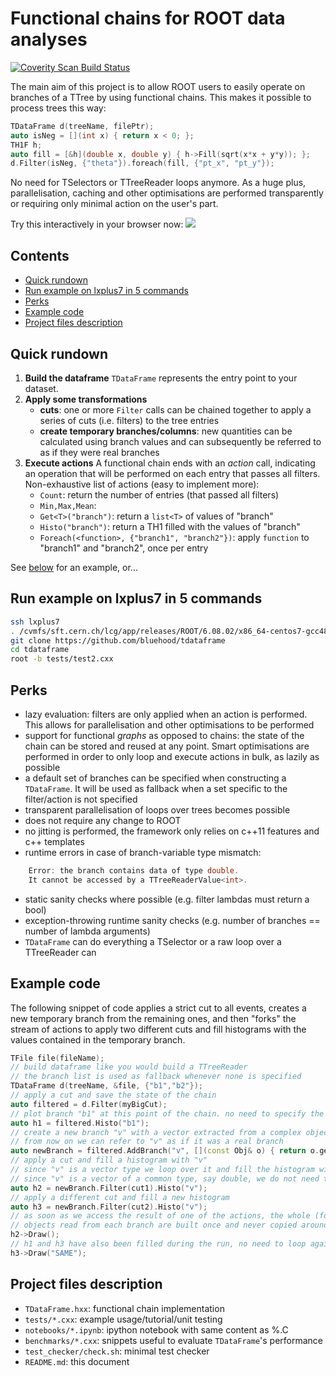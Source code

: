 # Functional chains for ROOT data analyses
<a href="https://scan.coverity.com/projects/bluehood-tdataframe">
  <img alt="Coverity Scan Build Status"
       src="https://scan.coverity.com/projects/11179/badge.svg"/>
</a>

The main aim of this project is to allow ROOT users to easily operate on branches of a TTree by using functional chains.
This makes it possible to process trees this way:
```c++
TDataFrame d(treeName, filePtr);
auto isNeg = [](int x) { return x < 0; };
TH1F h;
auto fill = [&h](double x, double y) { h->Fill(sqrt(x*x + y*y)); };
d.Filter(isNeg, {"theta"}).foreach(fill, {"pt_x", "pt_y"});
```
No need for TSelectors or TTreeReader loops anymore. As a huge plus, parallelisation, caching and other optimisations are performed transparently or requiring only minimal action on the user's part.

Try this interactively in your browser now:
<a href="https://cern.ch/swanserver/cgi-bin/go/?projurl=https://github.com/bluehood/tdataframe.git">
<img src="https://swanserver.web.cern.ch/swanserver/images/badge_swan_white_150.png" /></a>

## Contents
* [Quick rundown](#quick-rundown)
* [Run example on lxplus7 in 5 commands](#run-example-on-lxplus7-in-5-commands)
* [Perks](#perks)
* [Example code](#example-code)
* [Project files description](#project-files-description)

## Quick rundown
1. **Build the dataframe**
`TDataFrame` represents the entry point to your dataset. 
2. **Apply some transformations**
   * **cuts**: one or more `Filter` calls can be chained together to apply a series of cuts (i.e. filters) to the tree entries
   * **create temporary branches/columns**: new quantities can be calculated using branch values and can subsequently be referred to as if they were real branches
3. **Execute actions**
A functional chain ends with an *action* call, indicating an operation that will be performed on each entry that passes all filters.
Non-exhaustive list of actions (easy to implement more):
    * `Count`: return the number of entries (that passed all filters)
    * `Min,Max,Mean`: 
    * `Get<T>("branch")`: return a `list<T>` of values of "branch"
    * `Histo("branch")`: return a TH1 filled with the values of "branch"
    * `Foreach(<function>, {"branch1", "branch2"})`: apply `function` to "branch1" and "branch2", once per entry

See [below](#example-code) for an example, or...

## Run example on lxplus7 in 5 commands
```bash
ssh lxplus7
. /cvmfs/sft.cern.ch/lcg/app/releases/ROOT/6.08.02/x86_64-centos7-gcc48-opt/root/bin/thisroot.sh
git clone https://github.com/bluehood/tdataframe
cd tdataframe
root -b tests/test2.cxx
```

## Perks
* lazy evaluation: filters are only applied when an action is performed. This allows for parallelisation and other optimisations to be performed
* support for functional *graphs* as opposed to chains: the state of the chain can be stored and reused at any point. Smart optimisations are performed in order to only loop and execute actions in bulk, as lazily as possible
* a default set of branches can be specified when constructing a `TDataFrame`. It will be used as fallback when a set specific to the filter/action is not specified
* transparent parallelisation of loops over trees becomes possible
* does not require any change to ROOT
* no jitting is performed, the framework only relies on c++11 features and c++ templates
* runtime errors in case of branch-variable type mismatch:
```c++
    Error: the branch contains data of type double.
    It cannot be accessed by a TTreeReaderValue<int>.
```
* static sanity checks where possible (e.g. filter lambdas must return a bool)
* exception-throwing runtime sanity checks (e.g. number of branches == number of lambda arguments)
* `TDataFrame` can do everything a TSelector or a raw loop over a TTreeReader can

## Example code
The following snippet of code applies a strict cut to all events, creates a new temporary branch from the remaining ones, and then "forks" the stream of actions to apply two different cuts and fill histograms with the values contained in the temporary branch.
```c++
TFile file(fileName);
// build dataframe like you would build a TTreeReader
// the branch list is used as fallback whenever none is specified
TDataFrame d(treeName, &file, {"b1","b2"});
// apply a cut and save the state of the chain
auto filtered = d.Filter(myBigCut);
// plot branch "b1" at this point of the chain. no need to specify the type if it's a common one, e.g. double
auto h1 = filtered.Histo("b1");
// create a new branch "v" with a vector extracted from a complex object (only for filtered entries)
// from now on we can refer to "v" as if it was a real branch
auto newBranch = filtered.AddBranch("v", [](const Obj& o) { return o.getVector(); }, {"obj"});
// apply a cut and fill a histogram with "v"
// since "v" is a vector type we loop over it and fill the histogram with its elements
// since "v" is a vector of a common type, say double, we do not need to specify the type
auto h2 = newBranch.Filter(cut1).Histo("v");
// apply a different cut and fill a new histogram
auto h3 = newBranch.Filter(cut2).Histo("v");
// as soon as we access the result of one of the actions, the whole (forked) functional chain is run
// objects read from each branch are built once and never copied around
h2->Draw();
// h1 and h3 have also been filled during the run, no need to loop again when we access their content
h3->Draw("SAME");      
```

## Project files description
* `TDataFrame.hxx`: functional chain implementation
* `tests/*.cxx`: example usage/tutorial/unit testing
* `notebooks/*.ipynb`: ipython notebook with same content as %.C
* `benchmarks/*.cxx`: snippets useful to evaluate `TDataFrame`'s performance
* `test_checker/check.sh`: minimal test checker
* `README.md`: this document

